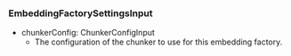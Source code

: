### EmbeddingFactorySettingsInput
- chunkerConfig: ChunkerConfigInput
  - The configuration of the chunker to use for this embedding factory.
